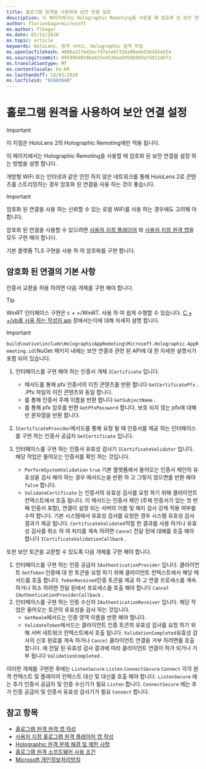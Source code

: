 ```yaml
---
title: 홀로그램 원격을 사용하여 보안 연결 설정
description: 이 페이지에서는 Holographic Remoting을 사용할 때 암호화 된 보안 연결을 설정 하는 방법을 설명 합니다.
author: florianbagarmicrosoft
ms.author: flbagar
ms.date: 03/11/2020
ms.topic: article
keywords: HoloLens, 원격 서비스, Holographic 원격 작업
ms.openlocfilehash: 4006a317ed2ecfd7a1e67336a80a4e536d45e554
ms.sourcegitcommit: 09599b4034be825e4536eeb9566968afd021d5f3
ms.translationtype: MT
ms.contentlocale: ko-KR
ms.lasthandoff: 10/03/2020
ms.locfileid: "91683648"
---
```

# <a name="establishing-a-secure-connection-with-holographic-remoting"></a>홀로그램 원격을 사용하여 보안 연결 설정

>[!IMPORTANT]
>이 지침은 HoloLens 2의 Holographic Remoting에만 적용 됩니다.

이 페이지에서는 Holographic Remoting을 사용할 때 암호화 된 보안 연결을 설정 하는 방법을 설명 합니다.

개방형 WiFi 또는 인터넷과 같은 안전 하지 않은 네트워크를 통해 HoloLens 2로 콘텐츠를 스트리밍하는 경우 암호화 된 연결을 사용 하는 것이 좋습니다.

>[!IMPORTANT]
>암호화 된 연결을 사용 하는 신뢰할 수 있는 로컬 WiFi를 사용 하는 경우에도 고려해 야 합니다.

암호화 된 연결을 사용할 수 있으려면 [사용자 지정 플레이어](holographic-remoting-create-player.md) 와 [사용자 지정 원격 앱](holographic-remoting-create-host.md)을 모두 구현 해야 합니다.

기본 플랫폼 TLS 구현을 사용 하 여 암호화를 구현 합니다.

## <a name="basics-of-an-encrypted-connection"></a>암호화 된 연결의 기본 사항

인증서 교환을 허용 하려면 다음 개체를 구현 해야 합니다.

>[!TIP]
>WinRT 인터페이스 구현은 c + +/WinRT. 사용 하 여 쉽게 수행할 수 있습니다. [C + +/vb를 사용 하는 작성자 api](https://docs.microsoft.com//windows/uwp/cpp-and-winrt-apis/author-apis) 장에서는이에 대해 자세히 설명 합니다.

>[!IMPORTANT]
>```build\native\include\HolographicAppRemoting\Microsoft.Holographic.AppRemoting.idl```NuGet 패키지 내에는 보안 연결과 관련 된 API에 대 한 자세한 설명서가 포함 되어 있습니다.

1) 인터페이스를 구현 해야 하는 인증서 개체 ```ICertificate``` 입니다.

    * 메서드를 통해 pfx 인증서의 이진 콘텐츠를 반환 합니다 ```GetCertificatePfx``` . .Pfx 파일의 이진 콘텐츠와 동일 합니다.
    * 를 통해 인증서 주체 이름을 반환 합니다 ```GetSubjectName``` .
    * 를 통해 pfx 암호를 반환 ```GetPfxPassword``` 합니다. 보호 되지 않는 pfx에 대해 빈 문자열을 반환 합니다.

2) ```ICertificateProvider```메서드를 통해 요청 될 때 인증서를 제공 하는 인터페이스를 구현 하는 인증서 공급자 ```GetCertificate``` 입니다.

3) 인터페이스를 구현 하는 인증서 유효성 검사기 ```ICertificateValidator``` 입니다. 해당 작업은 들어오는 인증서를 확인 하는 것입니다.
    * ```PerformSystemValidation``` ```true``` 기본 플랫폼에서 들어오는 인증서 체인의 유효성을 검사 해야 하는 경우 메서드는을 반환 하 고 그렇지 않으면를 반환 해야 ```false``` 합니다.
    * ```ValidateCertificate``` 는 인증서의 유효성 검사를 요청 하기 위해 클라이언트 컨텍스트에서 호출 됩니다. 이 메서드는 인증서 체인 (주체 인증서가 있는 첫 번째 인증서 포함), 연결이 설정 되는 서버의 이름 및 해지 검사 강제 적용 여부를 수락 합니다. 기본 시스템에서 유효성 검사를 요청한 경우 시스템 유효성 검사 결과가 제공 됩니다. ```CertificateValidated```적절 한 결과를 사용 하거나 유효성 검사를 취소 하 여 처리를 계속 하려면 ```Cancel``` 전달 된에 대해를 호출 해야 합니다 ```ICertificateValidationCallback``` .

또한 보안 토큰을 교환할 수 있도록 다음 개체를 구현 해야 합니다.

1) 인터페이스를 구현 하는 인증 공급자 ```IAuthenticationProvider``` 입니다. 클라이언트 ```GetToken``` 인증에 대 한 토큰을 요청 하기 위해 클라이언트 컨텍스트에서 해당 메서드를 호출 합니다. ```TokenReceived```인증 토큰을 제공 하 고 연결 프로세스를 계속 하거나 취소 하려면 전달 된에서 프로세스를 호출 해야 합니다 ```Cancel``` ```IAuthenticationProviderCallback``` .
2) 인터페이스를 구현 하는 인증 수신자 ```IAuthenticationReceiver``` 입니다. 해당 작업은 들어오는 토큰의 유효성을 검사 하는 것입니다.
    * ```GetRealm```메서드는 인증 영역 이름을 반환 해야 합니다.
    * ```ValidateToken```메서드는 클라이언트 인증 토큰의 유효성 검사를 요청 하기 위해 서버 네트워크 컨텍스트에서 호출 됩니다. ```ValidationCompleted```유효성 검사의 신호 완료를 계속 하거나 ```Cancel``` 클라이언트 연결을 거부 하려면를 호출 합니다. 에 전달 된 유효성 검사 결과에 따라 클라이언트 연결이 허가 되거나 거부 됩니다 ```ValidationCompleted``` . 

이러한 개체를 구현한 후에는 ```ListenSecure``` ```Listen``` ```ConnectSecure``` ```Connect``` 각각 원격 컨텍스트 및 플레이어 컨텍스트 대신 및 대신를 호출 해야 합니다. ```ListenSecure``` 에는 추가 인증서 공급자 및 인증 수신기가 필요 ```Listen``` 합니다. ```ConnectSecure``` 에는 추가 인증 공급자 및 인증서 유효성 검사기가 필요 ```Connect``` 합니다.

## <a name="see-also"></a>참고 항목
* [홀로그램 원격 원격 앱 작성](holographic-remoting-create-host.md)
* [사용자 지정 홀로그램 원격 플레이어 앱 작성](holographic-remoting-create-player.md)
* [Holographic 원격 문제 해결 및 제한 사항](holographic-remoting-troubleshooting.md)
* [홀로그램 원격 소프트웨어 사용 조건](https://docs.microsoft.com//legal/mixed-reality/microsoft-holographic-remoting-software-license-terms)
* [Microsoft 개인정보처리방침](https://go.microsoft.com/fwlink/?LinkId=521839)
